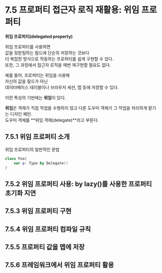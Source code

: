# 7.5 프로퍼티 접근자 로직 재활용: 위임 프로퍼티

**위임 프로퍼티(delegated property)**

위임 프로퍼티를 사용하면  
값을 뒷받침하는 필드에 단순히 저장하는 것보다  
더 복잡한 방식으로 작동하는 프로퍼티를 쉽게 구현할 수 있다.  
또한, 그 과정에서 접근자 로직을 매번 재구현할 필요도 없다.

예를 들어, 프로퍼티는 위임을 사용해  
자신의 값을 필드가 아닌  
데이터베이스 테이블이나 브라우저 세션, 맵 등에 저장할 수 있다. 

이런 특성의 기반에는 **위임**이 있다.

**위임**은 객체가 직접 작업을 수행하지 않고 다른 도우미 객체가 그 작업을 처리하게 맡기는 디자인 패턴.  
도우미 객체를 **위임 객체(delegate)**라고 부른다.  


## 7.5.1 위임 프로퍼티 소개

위임 프로퍼티의 일반적인 문법
```kotlin
class Foo{
    var p: Type by Delegate()
}
```

## 7.5.2 위임 프로퍼티 사용: by lazy()를 사용한 프로퍼티 초기화 지연


## 7.5.3 위임 프로퍼티 구현


## 7.5.4 위임 프로퍼티 컴파일 규칙


## 7.5.5 프로퍼티 값을 맵에 저장


## 7.5.6 프레임워크에서 위임 프로퍼티 활용



